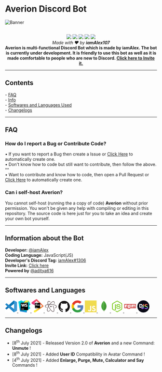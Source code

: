 # Averion Discord Bot
![Banner](https://media.discordapp.net/attachments/862521425931010118/862521493283012628/Bot-Banner.png)
<div align="center">
  <br>
  <img src="https://img.shields.io/github/stars/iamAlex107/Averion-bot?style=for-the-badge&logo=github">
  <img src="https://img.shields.io/github/last-commit/iamAlex107/Averion-bot?style=for-the-badge&color=red">
  <img src="https://img.shields.io/github/forks/iamAlex107/Averion-bot?style=for-the-badge&logo=github&color=orange">
  <img src="https://img.shields.io/badge/Library-discord.js-cyan?style=for-the-badge&label=Library&logo=gitbook">
  <img src="https://img.shields.io/badge/License-Apache--2.0--License-green?style=for-the-badge&label=License&logo=apache">
  <br>
  <em>Made with ❤ by <b>iamAlex107</b></em><br>
  <b>Averion is multi-functional Discord Bot which is made by iamAlex. The bot is currently under development. It is friendly to use this bot as well as it is made comfortable to people who are new to Discord. <a href = "https://discord.com/api/oauth2/authorize?client_id=851725121164541972&permissions=4227329783&scope=bot">Click here to Invite it.</a></b>
</div>
<hr>
<h2>Contents</h2>
- <a href = "https://github.com/iamAlex107/Averion-bot#faq"> FAQ </a><br>
- <a href = "https://github.com/iamAlex107/Averion-bot#information-about-the-bot"> Info </a><br>
- <a href = "https://github.com/iamAlex107/Averion-bot#softwares-and-languages"> Softwares and Languages Used </a><br>
- <a href = "https://github.com/iamAlex107/Averion-bot#changelogs"> Changelogs </a>
<hr>

<h2>FAQ</h2>
<h3>How do I report a Bug or Contribute Code?</h3>
• If you want to report a Bug then create a Issue or <a href = "https://github.com/iamAlex107/Averion-bot/issues">Click Here</a> to automatically create one.<br>
• Don't know how to code but still want to contribute, then follow the above. ^^<br>
• Want to contribute and know how to code, then open a Pull Request or <a href = "https://github.com/iamAlex107/Averion-bot/pulls">Click Here</a> to automatically create one.
<h3>Can i self-host Averion?</h3>
You cannot self-host (running the a copy of code) <b>Averion</b> without prior permission. You won't be given any help with compiling or editing in this repository. The source code is here just for you to take an idea and create your own bot yourself. 
<hr>

<h2>Information about the Bot</h2>
<b>Developer:</b> <a href = "https://github.com/iamAlex107">@iamAlex</a> <br>
<b>Coding Language:</b> JavaScript(JS) <br>
<b>Developer's Discord Tag:</b> <a href = "https://discordapp.com/users/720990078981111888">iamAlex#1306</a> <br>
<b>Invite Link:</b> <a href = "https://discord.com/api/oauth2/authorize?client_id=851725121164541972&permissions=4227329783&scope=bot">Click here</a> <br>
<b>Powered by</b> <a href = "https://github.com/aditya616">@aditya616</a>
<hr>

<h2>Softwares and Languages</h2>
<p align = "left"><a href = "https://code.visualstudio.com" target = "_blank"> <img src = "https://github.com/devicons/devicon/blob/master/icons/vscode/vscode-original.svg" width = "40"> </a> <a href = "https://www.jetbrains.com/webstorm/"> <img src = "https://github.com/iamAlex107/iamAlex107/blob/main/images/webstorm_logo_300x300.png" width = "40"> </a> <a href = "https://www.jetbrains.com"> <img src = "https://github.com/iamAlex107/iamAlex107/blob/main/images/1200px-JetBrains_Logo_2016.svg.png" width = "40"> </a> <a href = "https://atom.io"> <img src = "https://github.com/devicons/devicon/blob/master/icons/atom/atom-original.svg" width = "40"> </a> <a href = "https://github.com/iamAlex107"> <img src = "https://github.com/devicons/devicon/blob/master/icons/github/github-original.svg" width = "40"> </a> <a href = "https://www.google.com"> <img src = "https://github.com/devicons/devicon/blob/master/icons/google/google-original.svg" width = "40"> </a> <a href = "https://www.w3schools.com/js"> <img src = "https://github.com/devicons/devicon/blob/master/icons/javascript/javascript-plain.svg" width = "40"> </a> <a href = "https://www.mongodb.com/"> <img src = "https://github.com/devicons/devicon/blob/master/icons/mongodb/mongodb-original.svg" width = "40"> </a> <a href = "https://nodejs.org/en/"> <img src = "https://github.com/devicons/devicon/blob/master/icons/nodejs/nodejs-original.svg" width = "40"> </a> <a href = "https://www.npmjs.com"> <img src = "https://github.com/devicons/devicon/blob/master/icons/npm/npm-original-wordmark.svg" width = "40"> </a> <a href = "https://discord.js.org/#/"> <img src = "https://github.com/iamAlex107/iamAlex107/blob/main/images/djs.png" width = "40"> </a></p>
<hr>

<h2>Changelogs</h2>
<div>
  <ul>
    <li>[8<sup>th</sup> July 2021] - Released Version 2.0 of <b>Averion</b> and a new Command: <b>Unmute</b> !</li>
    <li>[8<sup>th</sup> July 2021] - Added <b>User ID</b> Compatibility in Avatar Command !</li>
    <li>[4<sup>th</sup> July 2021] - Added <b>Enlarge, Purge, Mute, Calculator and Say</b> Commands !</li>
  </ul>
</div>

